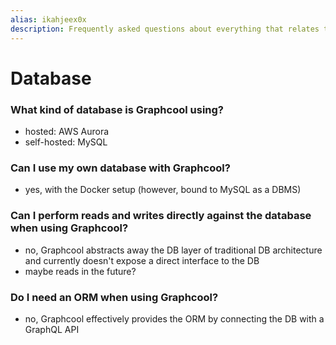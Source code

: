 ```yaml
---
alias: ikahjeex0x
description: Frequently asked questions about everything that relates to  Graphcool's database layer.
---
```


# Database

### What kind of database is Graphcool using?

* hosted: AWS Aurora
* self-hosted: MySQL

### Can I use my own database with Graphcool?

* yes, with the Docker setup (however, bound to MySQL as a DBMS)

### Can I perform reads and writes directly against the database when using Graphcool?

* no, Graphcool abstracts away the DB layer of traditional DB architecture and currently doesn't expose a direct interface to the DB
* maybe reads in the future?

### Do I need an ORM when using Graphcool?

* no, Graphcool effectively provides the ORM by connecting the DB with a GraphQL API


